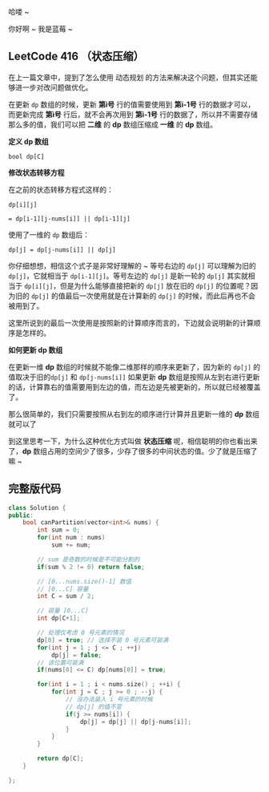 哈喽 ~

你好啊 ~ 我是蓝莓 ~ 



## LeetCode 416 （状态压缩）

在上一篇文章中，提到了怎么使用 动态规划 的方法来解决这个问题，但其实还能够进一步对改问题做优化。

在更新 `dp` 数组的时候，更新 **第i号** 行的值需要使用到 **第i-1号** 行的数据才可以，而更新完成 **第i号** 行后，就不会再次用到 **第i-1号** 行的数据了，所以并不需要存储那么多的值，我们可以把 **二维** 的 **dp** 数组压缩成 **一维** 的 **dp** 数组。

**定义 dp 数组**

`bool dp[C]`

**修改状态转移方程**

在之前的状态转移方程式这样的：

`dp[i][j] `

`= dp[i-1][j-nums[i]] || dp[i-1][j]`

使用了一维的 `dp` 数组后：

`dp[j] = dp[j-nums[i]] || dp[j]`

你仔细想想，相信这个式子是非常好理解的 ~ 等号右边的 `dp[j]` 可以理解为旧的 `dp[j]`，它就相当于 `dp[i-1][j]`。等号左边的 `dp[j]` 是新一轮的 `dp[j]` 其实就相当于 `dp[i][j]`，但是为什么能够直接把新的 `dp[j]` 放在旧的 `dp[j]` 的位置呢？因为旧的 `dp[j]` 的值最后一次使用就是在计算新的 `dp[j]` 的时候，而此后再也不会被用到了。

这里所说到的最后一次使用是按照新的计算顺序而言的，下边就会说明新的计算顺序是怎样的。

**如何更新 dp 数组**

在更新一维 **dp** 数组的时候就不能像二维那样的顺序来更新了，因为新的 `dp[j]` 的值取决于旧的`dp[j]` 和 `dp[j-nums[i]]` 如果更新 **dp** 数组是按照从左到右进行更新的话，计算靠右的值需要用到左边的值，而左边是先被更新的，所以就已经被覆盖了。

那么很简单的，我们只需要按照从右到左的顺序进行计算并且更新一维的 **dp** 数组就可以了

到这里思考一下，为什么这种优化方式叫做 **状态压缩** 呢，相信聪明的你也看出来了，**dp** 数组占用的空间少了很多，少存了很多的中间状态的值。少了就是压缩了嘛 ~ 

## 完整版代码

```c++
class Solution {
public:
    bool canPartition(vector<int>& nums) {
        int sum = 0;
        for(int num : nums)
            sum += num;

        // sum 是奇数的时候是不可能分割的
        if(sum % 2 != 0) return false;

        // [0...nums.size()-1] 数值
        // [0...C] 容量
        int C = sum / 2;

        // 容量 [0...C]
        int dp[C+1];

        // 处理仅考虑 0 号元素的情况
        dp[0] = true; // 选择不装 0 号元素可装满
        for(int j = 1 ; j <= C ; ++j)
            dp[j] = false;
        // 该位置可装满
        if(nums[0] <= C) dp[nums[0]] = true;

        for(int i = 1 ; i < nums.size() ; ++i) {
            for(int j = C ; j >= 0 ; --j) {
                // 没办法装入 i 号元素的时候
                // dp[j] 的值不变
                if(j >= nums[i]) {
                    dp[j] = dp[j] || dp[j-nums[i]];
                }
            }
        }

        return dp[C];
    }

};
```



